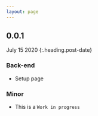```yaml
---
layout: page
---
```


## 0.0.1
July 15 2020
{:.heading.post-date}

### Back-end
* Setup page

### Minor
* This is a `Work in progress`
